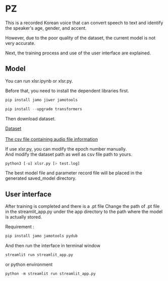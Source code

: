 # PZ
This is a recorded Korean voice that can convert speech to text and identify the speaker's age, gender, and accent.

However, due to the poor quality of the dataset, the current model is not very accurate.

Next, the training process and use of the user interface are explained.


## Model

You can run xlsr.ipynb or xlsr.py.

Before that, you need to install the dependent libraries first.

```python
pip install jamo jiwer jamotools
```

```python
pip install --upgrade transformers
```

Then download dataset.

[Dataset](https://drive.google.com/drive/folders/1VdgGLuVcL4A62MgwGV063MR4IbPzR1Pm?usp=sharing)</br></br>
[The csv file containing audio file information](https://drive.google.com/file/d/1bfFR-8cpNiQmxc1v145nyZiSVUxmgrzX/view?usp=sharing)

If use xlsr.py, you can modify the epoch number manually.</br>
And modify the dataset path as well as csv file path to yours.

```python
python3 [-u] xlsr.py [> test.log]
```

The best model file and parameter record file will be placed in the generated saved_model directory.

## User interface

After training is completed and there is a .pt file
Change the path of .pt file in the streamlit_app.py under the app directory to the path where the model is actually stored.

Requirement : 

```python
pip install jamo jamotools pydub
```

And then run the interface in terminal window

```bash
streamlit run streamlit_app.py
```

or python environment

```python
python -m streamlit run streamlit_app.py
```
